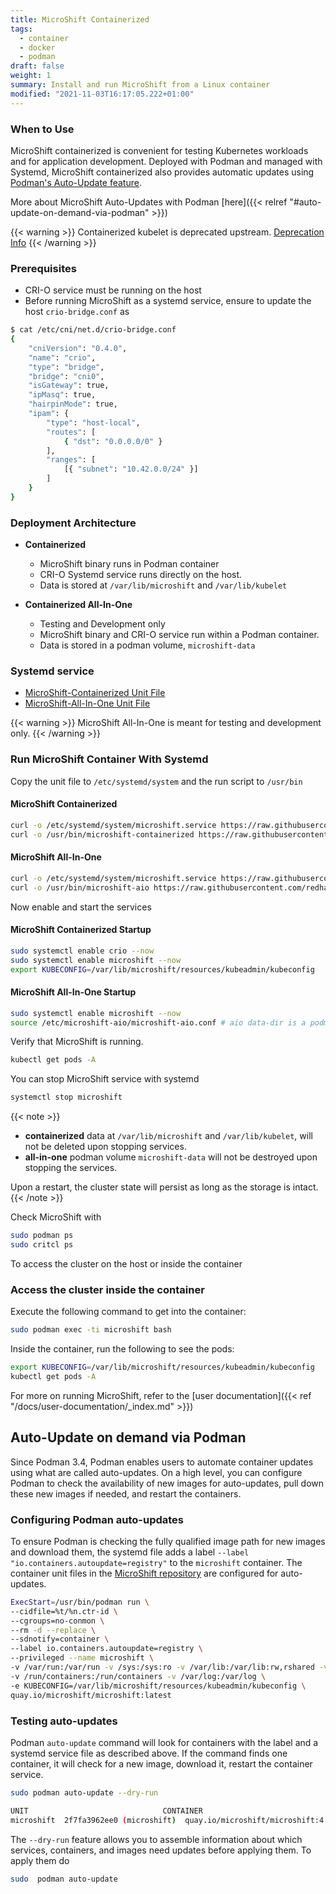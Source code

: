 ```yaml
---
title: MicroShift Containerized
tags:
  - container
  - docker
  - podman
draft: false
weight: 1
summary: Install and run MicroShift from a Linux container
modified: "2021-11-03T16:17:05.222+01:00"
---
```


### When to Use

MicroShift containerized is convenient for testing Kubernetes workloads and for application development.
Deployed with Podman and managed with Systemd, MicroShift containerized also
provides automatic updates using [Podman's Auto-Update feature](https://docs.podman.io/en/latest/markdown/podman-auto-update.1.html).

More about MicroShift Auto-Updates with Podman [here]({{< relref "#auto-update-on-demand-via-podman" >}})

{{< warning >}}
Containerized kubelet is deprecated upstream. [Deprecation Info](https://github.com/kubernetes/kubernetes/issues/74148)
{{< /warning >}}

### Prerequisites

- CRI-O service must be running on the host
- Before running MicroShift as a systemd service, ensure to update the host `crio-bridge.conf` as

```bash
$ cat /etc/cni/net.d/crio-bridge.conf
{
    "cniVersion": "0.4.0",
    "name": "crio",
    "type": "bridge",
    "bridge": "cni0",
    "isGateway": true,
    "ipMasq": true,
    "hairpinMode": true,
    "ipam": {
        "type": "host-local",
        "routes": [
            { "dst": "0.0.0.0/0" }
        ],
        "ranges": [
            [{ "subnet": "10.42.0.0/24" }]
        ]
    }
}
```

### Deployment Architecture

- **Containerized**

  - MicroShift binary runs in Podman container
  - CRI-O Systemd service runs directly on the host.
  - Data is stored at `/var/lib/microshift` and `/var/lib/kubelet`

- **Containerized All-In-One**
  - Testing and Development only
  - MicroShift binary and CRI-O service run within a Podman container.
  - Data is stored in a podman volume, `microshift-data`

### Systemd service

- [MicroShift-Containerized Unit File](https://github.com/redhat-et/microshift/blob/main/packaging/systemd/microshift-containerized.service)
- [MicroShift-All-In-One Unit File](https://github.com/redhat-et/microshift/blob/main/packaging/systemd/microshift-aio.service)

{{< warning >}}
MicroShift All-In-One is meant for testing and development only.
{{< /warning >}}

### Run MicroShift Container With Systemd

Copy the unit file to `/etc/systemd/system` and the run script to `/usr/bin`

#### MicroShift Containerized

```bash
curl -o /etc/systemd/system/microshift.service https://raw.githubusercontent.com/redhat-et/microshift/main/packaging/systemd/microshift-containerized.service
curl -o /usr/bin/microshift-containerized https://raw.githubusercontent.com/redhat-et/microshift/main/packaging/systemd/microshift-containerized
```

#### MicroShift All-In-One

```bash
curl -o /etc/systemd/system/microshift.service https://raw.githubusercontent.com/redhat-et/microshift/main/packaging/systemd/microshift-aio.service
curl -o /usr/bin/microshift-aio https://raw.githubusercontent.com/redhat-et/microshift/main/packaging/systemd/microshift-aio
```

Now enable and start the services

#### MicroShift Containerized Startup

```bash
sudo systemctl enable crio --now
sudo systemctl enable microshift --now
export KUBECONFIG=/var/lib/microshift/resources/kubeadmin/kubeconfig
```

#### MicroShift All-In-One Startup

```bash
sudo systemctl enable microshift --now
source /etc/microshift-aio/microshift-aio.conf # aio data-dir is a podman volume
```

Verify that MicroShift is running.

```sh
kubectl get pods -A
```

You can stop MicroShift service with systemd

```bash
systemctl stop microshift
```

{{< note >}}

- **containerized** data at `/var/lib/microshift` and `/var/lib/kubelet`, will not be deleted upon stopping services.
- **all-in-one** podman volume `microshift-data` will not be destroyed upon stopping the services.

Upon a restart, the cluster state will persist as long as the storage is intact.
{{< /note >}}

Check MicroShift with

```bash
sudo podman ps
sudo critcl ps
```

To access the cluster on the host or inside the container

### Access the cluster inside the container

Execute the following command to get into the container:

```bash
sudo podman exec -ti microshift bash
```

Inside the container, run the following to see the pods:

```bash
export KUBECONFIG=/var/lib/microshift/resources/kubeadmin/kubeconfig
kubectl get pods -A
```

For more on running MicroShift, refer to the [user documentation]({{< ref "/docs/user-documentation/_index.md" >}})

## Auto-Update on demand via Podman

Since Podman 3.4, Podman enables users to automate container updates using what are called auto-updates. On a high level, you can configure Podman to check the availability of new images for auto-updates, pull down these new images if needed, and restart the containers.

### Configuring Podman auto-updates

To ensure Podman is checking the fully qualified image path for new images and download them, the systemd file adds a label `--label "io.containers.autoupdate=registry"` to the `microshift` container. The container unit files in the [MicroShift repository](https://github.com/redhat-et/microshift/tree/main/packaging/systemd) are configured for auto-updates.

```bash
ExecStart=/usr/bin/podman run \
--cidfile=%t/%n.ctr-id \
--cgroups=no-conmon \
--rm -d --replace \
--sdnotify=container \
--label io.containers.autoupdate=registry \
--privileged --name microshift \
-v /var/run:/var/run -v /sys:/sys:ro -v /var/lib:/var/lib:rw,rshared -v /lib/modules:/lib/modules -v /etc:/etc\
-v /run/containers:/run/containers -v /var/log:/var/log \
-e KUBECONFIG=/var/lib/microshift/resources/kubeadmin/kubeconfig \
quay.io/microshift/microshift:latest
```

### Testing auto-updates

Podman `auto-update` command will look for containers with the label and a systemd service file as described above. If the command finds one container, it will check for a new image, download it, restart the container service.

```bash
sudo podman auto-update --dry-run

UNIT                              CONTAINER                                IMAGE                                                                           POLICY      UPDATED
microshift  2f7fa3962ee0 (microshift)  quay.io/microshift/microshift:4.7.0-0.microshift-2021-08-31-224727-linux-amd64  registry    false

```

The `--dry-run` feature allows you to assemble information about which services, containers, and images need updates before applying them. To apply them do

```bash
sudo  podman auto-update
```

